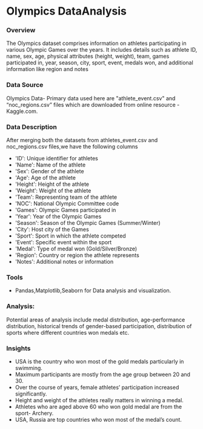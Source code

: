 # Olympics DataAnalysis
### Overview
The Olympics dataset comprises information on athletes participating in various Olympic Games over the years. It includes details such as athlete ID, name, sex, age, physical attributes (height, weight), team, games participated in, year, season, city, sport, event, medals won, and additional information like region and notes
### Data Source
Olympics Data- Primary data  used here are "athlete_event.csv" and “noc_regions.csv” files
which are downloaded from online resource -Kaggle.com.
### Data Description
After merging both the datasets from athletes_event.csv and noc_regions.csv files,we have the following columns
-	'ID': Unique identifier for athletes
-	'Name': Name of the athlete
-	'Sex': Gender of the athlete
-	'Age': Age of the athlete
-	'Height': Height of the athlete
-	'Weight': Weight of the athlete
-	'Team': Representing team of the athlete
-	'NOC': National Olympic Committee code
-	'Games': Olympic Games participated in
-	'Year': Year of the Olympic Games
-	'Season': Season of the Olympic Games (Summer/Winter)
-	'City': Host city of the Games
-	'Sport': Sport in which the athlete competed
-	'Event': Specific event within the sport
-	'Medal': Type of medal won (Gold/Silver/Bronze)
-	'Region': Country or region the athlete represents
-	'Notes': Additional notes or information
### Tools
 - Pandas,Matplotlib,Seaborn for Data analysis and visualization.
### Analysis:
Potential areas of analysis include medal distribution, age-performance distribution, historical trends of gender-based participation, distribution of sports where different countries won medals etc.
### Insights
-	USA is the country who won most of the gold medals particularly in swimming.
-	Maximum participants are mostly from the age group between 20 and 30.
-	Over the course of years, female athletes’ participation increased significantly.
-	Height and weight of the athletes really matters in winning a medal.
-	Athletes who are aged above 60 who won gold medal are from the sport- Archery.
-	USA, Russia are top countries who won most of the medal’s count.



